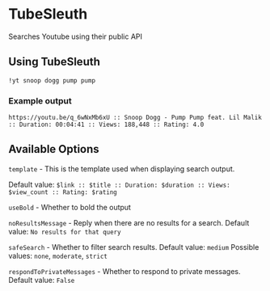 # TubeSleuth #

Searches Youtube using their public API

## Using TubeSleuth ##

    !yt snoop dogg pump pump
    
### Example output ###

    https://youtu.be/q_6wNxMb6xU :: Snoop Dogg - Pump Pump feat. Lil Malik :: Duration: 00:04:41 :: Views: 188,448 :: Rating: 4.0

## Available Options ##

`template` - This is the template used when displaying search output.

Default value: `$link :: $title :: Duration: $duration :: Views: $view_count :: Rating: $rating`

`useBold` - Whether to bold the output

`noResultsMessage` - Reply when there are no results for a search. Default value: `No results for that query`

`safeSearch` - Whether to filter search results. Default value: `medium` Possible values: `none`, `moderate`, `strict`

`respondToPrivateMessages` - Whether to respond to private messages. Default value: `False`
